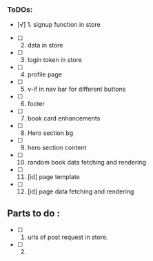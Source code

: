 ### ToDOs: 
- [√] 1. signup function in store 
- [ ] 2. data in store
- [ ] 3. login token in store 
- [ ] 4. profile page 
- [ ] 5. v-if in nav bar for different buttons
- [ ] 6. footer
- [ ] 7. book card enhancements
- [ ] 8. Hero section bg
- [ ] 9. hero section content 
- [ ] 10. random book data fetching and rendering
- [ ] 11. [id] page template 
- [ ] 12. [id] page data fetching and rendering


## Parts to do : 
- [ ] 1. urls of post request in store. 
- [ ] 2. 


